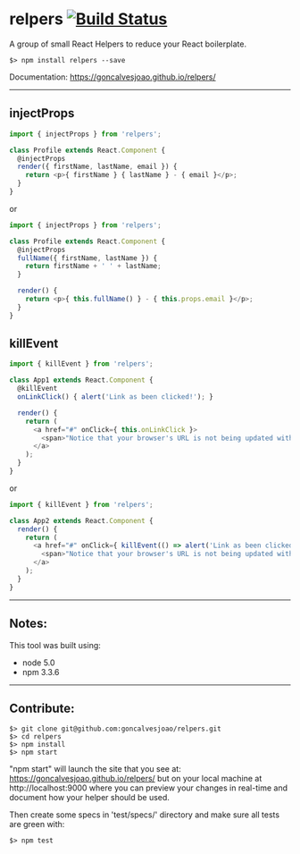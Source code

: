# relpers [![Build Status](https://travis-ci.org/goncalvesjoao/relpers.svg?branch=1.2)](https://travis-ci.org/goncalvesjoao/relpers)
A group of small React Helpers to reduce your React boilerplate.

```
$> npm install relpers --save
```

Documentation: https://goncalvesjoao.github.io/relpers/

---

injectProps
----
```javascript
import { injectProps } from 'relpers';

class Profile extends React.Component {
  @injectProps
  render({ firstName, lastName, email }) {
    return <p>{ firstName } { lastName } - { email }</p>;
  }
}
```
or
```javascript
import { injectProps } from 'relpers';

class Profile extends React.Component {
  @injectProps
  fullName({ firstName, lastName }) {
    return firstName + ' ' + lastName;
  }

  render() {
    return <p>{ this.fullName() } - { this.props.email }</p>;
  }
}
```

killEvent
----
```javascript
import { killEvent } from 'relpers';

class App1 extends React.Component {
  @killEvent
  onLinkClick() { alert('Link as been clicked!'); }

  render() {
    return (
      <a href="#" onClick={ this.onLinkClick }>
        <span>"Notice that your browser's URL is not being updated with '#' in it."</span>
      </a>
    );
  }
}
```
or
```javascript
import { killEvent } from 'relpers';

class App2 extends React.Component {
  render() {
    return (
      <a href="#" onClick={ killEvent(() => alert('Link as been clicked!')) }>
        <span>"Notice that your browser's URL is not being updated with '#' in it."</span>
      </a>
    );
  }
}
```

---

## Notes:
This tool was built using:
- node 5.0
- npm 3.3.6

---

## Contribute:
```
$> git clone git@github.com:goncalvesjoao/relpers.git
$> cd relpers
$> npm install
$> npm start
```
"npm start" will launch the site that you see at: https://goncalvesjoao.github.io/relpers/ but on your local machine at http://localhost:9000
where you can preview your changes in real-time and document how your helper should be used.

Then create some specs in 'test/specs/' directory and make sure all tests are green with:
```
$> npm test
```
